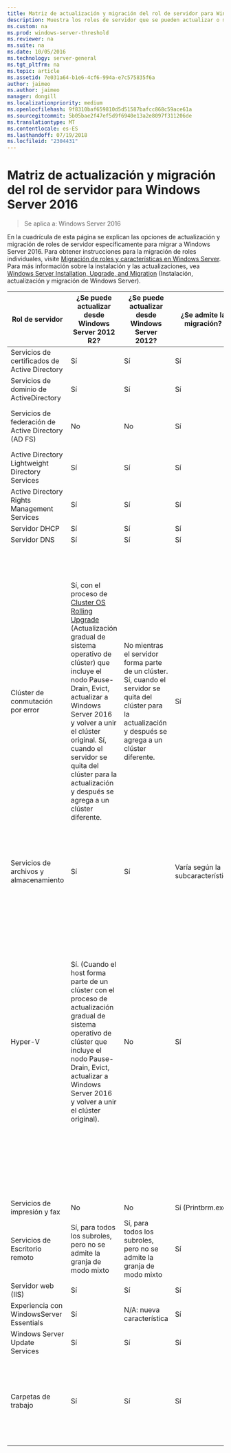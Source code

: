 ```yaml
---
title: Matriz de actualización y migración del rol de servidor para Windows Server 2016
description: Muestra los roles de servidor que se pueden actualizar o migrar a Windows Server 2016.
ms.custom: na
ms.prod: windows-server-threshold
ms.reviewer: na
ms.suite: na
ms.date: 10/05/2016
ms.technology: server-general
ms.tgt_pltfrm: na
ms.topic: article
ms.assetid: 7e031a64-b1e6-4cf6-994a-e7c575835f6a
author: jaimeo
ms.author: jaimeo
manager: dongill
ms.localizationpriority: medium
ms.openlocfilehash: 9f8310baf659810d5d51587bafcc868c59ace61a
ms.sourcegitcommit: 5b05bae2f47ef5d9f6940e13a2e8097f311206de
ms.translationtype: MT
ms.contentlocale: es-ES
ms.lasthandoff: 07/19/2018
ms.locfileid: "2304431"
---
```

# <a name="server-role-upgrade-and-migration-matrix-for-windows-server-2016"></a>Matriz de actualización y migración del rol de servidor para Windows Server 2016

>Se aplica a: Windows Server 2016

En la cuadrícula de esta página se explican las opciones de actualización y migración de roles de servidor específicamente para migrar a Windows Server 2016. Para obtener instrucciones para la migración de roles individuales, visite [Migración de roles y características en Windows Server](https://docs.microsoft.com/windows-server/get-started/migrate-roles-and-features). Para más información sobre la instalación y las actualizaciones, vea [Windows Server Installation, Upgrade, and Migration](https://docs.microsoft.com/windows-server/get-started/installation-and-upgrade) (Instalación, actualización y migración de Windows Server).

|Rol de servidor|¿Se puede actualizar desde Windows Server 2012 R2?|¿Se puede actualizar desde Windows Server 2012?|¿Se admite la migración?|¿La migración puede completarse sin tiempo de inactividad?|  
|-------------------|----------|--------------|--------------|----------|  
|Servicios de certificados de Active Directory| Sí|    Sí|    Sí|    No|
|Servicios de dominio de ActiveDirectory|  Sí|    Sí|    Sí|    Sí|
|Servicios de federación de Active Directory (AD FS)|  No| No| Sí|    No (es necesario agregar nuevos nodos a la granja)|
|Active Directory Lightweight Directory Services|   Sí|    Sí|    Sí|    Sí|
|Active Directory Rights Management Services|   Sí|    Sí|    Sí|    No|
|Servidor DHCP|   Sí|    Sí|    Sí|    Sí|
|Servidor DNS|    Sí|    Sí|    Sí|    No|
|Clúster de conmutación por error|Sí, con el proceso de [Cluster OS Rolling Upgrade](https://technet.microsoft.com/windows-server-docs/failover-clustering/cluster-operating-system-rolling-upgrade) (Actualización gradual de sistema operativo de clúster) que incluye el nodo Pause-Drain, Evict, actualizar a Windows Server 2016 y volver a unir el clúster original. Sí, cuando el servidor se quita del clúster para la actualización y después se agrega a un clúster diferente.|No mientras el servidor forma parte de un clúster. Sí, cuando el servidor se quita del clúster para la actualización y después se agrega a un clúster diferente.  |Sí|No para clústeres de conmutación por error en Windows Server 2012. Sí, para clústeres de conmutación por error de Windows Server 2012 R2 con máquinas virtuales de Hyper-V o clústeres de conmutación por error de Windows Server 2012 R2 que ejecutan el rol de Servidor de archivos de escalabilidad horizontal. Vea [Cluster OS Rolling Upgrade](https://technet.microsoft.com/windows-server-docs/failover-clustering/cluster-operating-system-rolling-upgrade) (Actualización gradual de sistema operativo de clúster).|
|Servicios de archivos y almacenamiento| Sí|    Sí|    Varía según la subcaracterística|  No|
|Hyper-V| Sí. (Cuando el host forma parte de un clúster con el proceso de actualización gradual de sistema operativo de clúster que incluye el nodo Pause-Drain, Evict, actualizar a Windows Server 2016 y volver a unir el clúster original).|  No|   Sí|  No para clústeres de conmutación por error en Windows Server 2012. Sí, para clústeres de conmutación por error de Windows Server 2012 R2 con máquinas virtuales de Hyper-V o clústeres de conmutación por error de Windows Server 2012 R2 que ejecutan el rol de Servidor de archivos de escalabilidad horizontal. Vea [Cluster OS Rolling Upgrade](https://technet.microsoft.com/windows-server-docs/failover-clustering/cluster-operating-system-rolling-upgrade) (Actualización gradual de sistema operativo de clúster).| 
|Servicios de impresión y fax|    No| No| Sí (Printbrm.exe)| No|
|Servicios de Escritorio remoto|   Sí, para todos los subroles, pero no se admite la granja de modo mixto|   Sí, para todos los subroles, pero no se admite la granja de modo mixto|   Sí|    No|
|Servidor web (IIS)|  Sí|    Sí|    Sí|    No|
|Experiencia con WindowsServer Essentials|  Sí|    N/A: nueva característica|  Sí|    No|
|Windows Server Update Services|    Sí|    Sí|    Sí|    No|
|Carpetas de trabajo|  Sí|    Sí|    Sí|    Sí, en el clúster de WS 2012 R2, cuando se usa la [Actualización gradual de sistema operativo de clúster](https://technet.microsoft.com/windows-server-docs/failover-clustering/cluster-operating-system-rolling-upgrade).|

